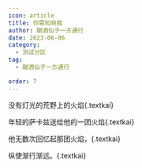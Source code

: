 ```yaml
---
icon: article
title: 你需知晓我
author: 酗酒仙子一方通行
date: 2023-06-06
category:
  - 测试分区
tag:
  - 酗酒仙子一方通行

order: 7
---
```


没有灯光的荒野上的火焰{.textkai}

年轻的萨卡兹送给他的一团火焰{.textkai}

他无数次回忆起那团火焰，{.textkai}

纵使渐行渐远。{.textkai}

<!-- more -->

<eod />

<Ads />